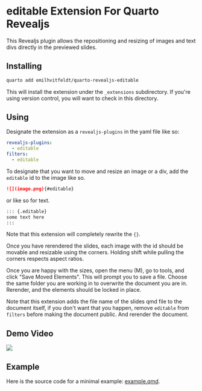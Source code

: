 # editable Extension For Quarto Revealjs

This Revealjs plugin allows the repositioning and resizing of images and text divs directly in the previewed slides.

## Installing

```bash
quarto add emilhvitfeldt/quarto-revealjs-editable
```

This will install the extension under the `_extensions` subdirectory.
If you're using version control, you will want to check in this directory.

## Using

Designate the extension as a `revealjs-plugins` in the yaml file like so:

```yaml
revealjs-plugins:
  - editable
filters:
  - editable
```

To designate that you want to move and resize an image or a div, add the `editable` id to the image like so.

```markdown
![](image.png){#editable}
```

or like so for text.

```markdown
::: {.editable}
some text here
:::
```

Note that this extension will completely rewrite the `{}`.

Once you have rerendered the slides, each image with the id should be movable and resizable using the corners.
Holding shift while pulling the corners respects aspect ratios.

Once you are happy with the sizes, open the menu (M), go to tools, and click "Save Moved Elements". This will prompt you to save a file. Choose the same folder you are working in to overwrite the document you are in. Rerender, and the elements should be locked in place.

Note that this extension adds the file name of the slides qmd file to the document itself, if you don't want that you happen, remove `editable` from `filters` before making the document public. And rerender the document.

## Demo Video

![](demo-text.gif)

## Example

Here is the source code for a minimal example: [example.qmd](example.qmd).

